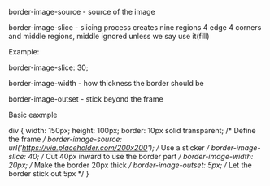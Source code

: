 

border-image-source - source of the image

border-image-slice - slicing process creates nine regions 4 edge 4 corners and middle regions, middle ignored unless we say use it(fill)

Example:

border-image-slice: 30;



border-image-width - how thickness the border should be


border-image-outset - stick beyond the frame



Basic eaxmple


  div {
      width: 150px;
      height: 100px;
      border: 10px solid transparent; /* Define the frame */
      border-image-source: url('https://via.placeholder.com/200x200'); /* Use a sticker */
      border-image-slice: 40; /* Cut 40px inward to use the border part */
      border-image-width: 20px; /* Make the border 20px thick */
      border-image-outset: 5px; /* Let the border stick out 5px */
    }